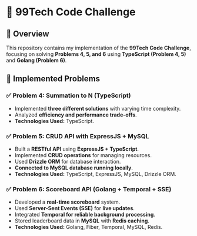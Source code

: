 # 🚀 99Tech Code Challenge

## 📌 Overview

This repository contains my implementation of the **99Tech Code Challenge**, focusing on solving **Problems 4, 5, and 6** using **TypeScript (Problem 4, 5)** and **Golang (Problem 6)**.

## 📁 Implemented Problems

### **✅ Problem 4: Summation to N (TypeScript)**

-   Implemented **three different solutions** with varying time complexity.
-   Analyzed **efficiency and performance trade-offs**.
-   **Technologies Used:** TypeScript.

### **✅ Problem 5: CRUD API with ExpressJS + MySQL**

-   Built a **RESTful API** using **ExpressJS + TypeScript**.
-   Implemented **CRUD operations** for managing resources.
-   Used **Drizzle ORM** for database interaction.
-   **Connected to MySQL database running locally**.
-   **Technologies Used:** TypeScript, ExpressJS, MySQL, Drizzle ORM.

### **✅ Problem 6: Scoreboard API (Golang + Temporal + SSE)**

-   Developed a **real-time scoreboard** system.
-   Used **Server-Sent Events (SSE)** for **live updates**.
-   Integrated **Temporal for reliable background processing**.
-   Stored leaderboard data in **MySQL** with **Redis caching**.
-   **Technologies Used:** Golang, Fiber, Temporal, MySQL, Redis.
